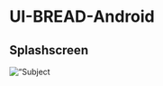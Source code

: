 # UI-BREAD-Android

<h2>Splashscreen</h2>
<img
src=“https://github.com/maldimz/UI-BREAD-Android/blob/main/Images/IMK%20UI%20BREAD-123200047-01.jpg”
raw=true
alt=“Subject Pronouns”
style=“margin-right: 10px;”
/>
<!-- ![alt text](https://github.com/maldimz/UI-BREAD-Android/blob/main/Images/IMK%20UI%20BREAD-123200047-01.jpg?raw=true) -->
